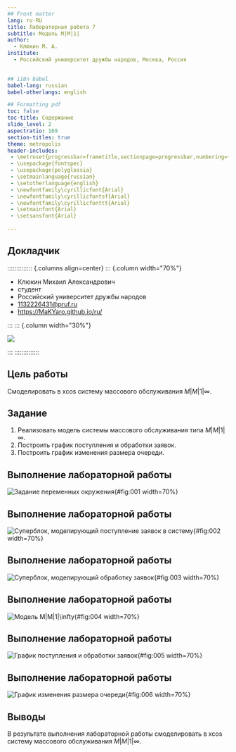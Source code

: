 ```yaml
---
## Front matter
lang: ru-RU
title: Лабораторная работа 7
subtitle: Модель M|M|1|
author:
  - Клюкин М. А.
institute:
  - Российский университет дружбы народов, Москва, Россия
  

## i18n babel
babel-lang: russian
babel-otherlangs: english

## Formatting pdf
toc: false
toc-title: Содержание
slide_level: 2
aspectratio: 169
section-titles: true
theme: metropolis
header-includes:
 - \metroset{progressbar=frametitle,sectionpage=progressbar,numbering=fraction}
 - \usepackage{fontspec}
 - \usepackage{polyglossia}
 - \setmainlanguage{russian}
 - \setotherlanguage{english}
 - \newfontfamily\cyrillicfont{Arial}
 - \newfontfamily\cyrillicfontsf{Arial}
 - \newfontfamily\cyrillicfonttt{Arial}
 - \setmainfont{Arial}
 - \setsansfont{Arial}
 
---
```



## Докладчик

:::::::::::::: {.columns align=center}
::: {.column width="70%"}

  * Клюкин Михаил Александрович
  * студент
  * Российский университет дружбы народов
  * [1132226431@pruf.ru](mailto:1132226431@pfur.ru)
  * <https://MaKYaro.github.io/ru/>

:::
::: {.column width="30%"}

![](./image/XjDz893-bSI.jpg)

:::
::::::::::::::

## Цель работы

Смоделировать в xcos систему массового обслуживания $M|M|1|\infty$.

## Задание

1. Реализовать модель системы массового обслуживания типа $M|M|1|\infty$.
2. Построить график поступления и обработки заявок.
3. Построить график изменения размера очереди.

## Выполнение лабораторной работы

![Задание переменных окружения](image/1.png){#fig:001 width=70%}

## Выполнение лабораторной работы

![Суперблок, моделирующий поступление заявок в систему](image/2.png){#fig:002 width=70%}

## Выполнение лабораторной работы

![Суперблок, моделирующий обработку заявок](image/3.png){#fig:003 width=70%}

## Выполнение лабораторной работы

![Модель $M|M|1|\infty$](image/4.png){#fig:004 width=70%}

## Выполнение лабораторной работы

![График поступления и обработки заявок](image/5.png){#fig:005 width=70%}

## Выполнение лабораторной работы

![График изменения размера очереди](image/6.png){#fig:006 width=70%}

## Выводы

В результате выполнения лабораторной работы смоделировать в xcos систему массового обслуживания $M|M|1|\infty$.


